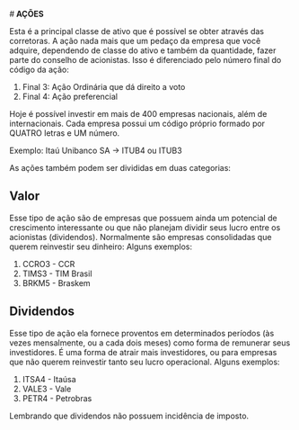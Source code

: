#<b> AÇÕES </b>

Esta é a principal classe de ativo que é possível se obter através das corretoras.
A ação nada mais que um pedaço da empresa que você adquire, dependendo de classe do ativo e também da quantidade, fazer parte do conselho de acionistas.
Isso é diferenciado pelo número final do código da ação:

1. Final 3: Ação Ordinária que dá direito a voto
2. Final 4: Ação preferencial

Hoje é possível investir em mais de 400 empresas nacionais, além de internacionais.
Cada empresa possui um código próprio formado por QUATRO letras e UM número.

Exemplo:
Itaú Unibanco SA -> ITUB4 ou ITUB3

As ações também podem ser divididas em duas categorias:

## <b> Valor </b>

Esse tipo de ação são de empresas que possuem ainda um potencial de crescimento interessante ou que não planejam dividir seus lucro entre os acionistas (dividendos).
Normalmente são empresas consolidadas que querem reinvestir seu dinheiro:
Alguns exemplos:

1. CCRO3 - CCR
2. TIMS3 - TIM Brasil
3. BRKM5 - Braskem


## <b> Dividendos </b>

Esse tipo de ação ela fornece proventos em determinados períodos (às vezes mensalmente, ou a cada dois meses) como forma de remunerar seus investidores.
É uma forma de atrair mais investidores, ou para empresas que não querem reinvestir tanto seu lucro operacional.
Alguns exemplos:

1. ITSA4 - Itaúsa
2. VALE3 - Vale
3. PETR4 - Petrobras

Lembrando que dividendos não possuem incidência de imposto.
